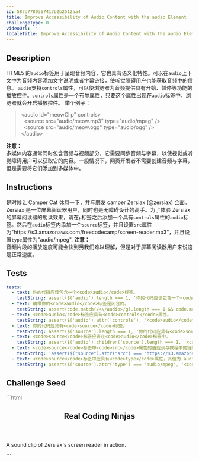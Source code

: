```yaml
---
id: 587d7789367417b2b2512aa4
title: Improve Accessibility of Audio Content with the audio Element
challengeType: 0
videoUrl: ''
localeTitle: Improve Accessibility of Audio Content with the audio Element
---
```


## Description
<section id='description'>
HTML5 的<code>audio</code>标签用于呈现音频内容，它也具有语义化特性。可以在<code>audio</code>上下文中为音频内容添加文字说明或者字幕链接，使听觉障碍用户也能获取音频中的信息。
<code>audio</code>支持<code>controls</code>属性，可以使浏览器为音频提供具有开始、暂停等功能的播放控件。<code>controls</code>属性是一个布尔属性，只要这个属性出现在<code>audio</code>标签中，浏览器就会开启播放控件。
举个例子：
<blockquote>&lt;audio id=&quot;meowClip&quot; controls&gt;<br>&nbsp;&nbsp;&lt;source src=&quot;audio/meow.mp3&quot; type=&quot;audio/mpeg&quot; /&gt;<br>&nbsp;&nbsp;&lt;source src=&quot;audio/meow.ogg&quot; type=&quot;audio/ogg&quot; /&gt;<br>&lt;/audio&gt;<br></blockquote>
<strong>注意：</strong><br>多媒体内容通常同时包含音频与视频部分，它需要同步音频与字幕，以使视觉或听觉障碍用户可以获取它的内容。一般情况下，网页开发者不需要创建音频与字幕，但是需要将它们添加到多媒体中。
</section>

## Instructions
<section id='instructions'>
是时候让 Camper Cat 休息一下，并与朋友 camper Zersiax (@zersiax) 会面。Zersiax 是一位屏幕阅读器用户，同时也是无障碍设计的高手。为了体验 Zersiax 的屏幕阅读器的朗读效果，请在<code>p</code>标签之后添加一个具有<code>controls</code>属性的<code>audio</code>标签。然后在<code>audio</code>标签内添加一个<code>source</code>标签，并且设置<code>src</code>属性为"https://s3.amazonaws.com/freecodecamp/screen-reader.mp3"，并且设置<code>type</code>属性为"audio/mpeg".
<strong>注意：</strong><br>音频片段的播放速度可能会快到另我们难以理解，但是对于屏幕阅读器用户来说这是正常速度。
</section>

## Tests
<section id='tests'>

```yml
tests:
  - text: 你的代码应该包含一个<code>audio</code>标签。
    testString: assert($('audio').length === 1, '你的代码应该包含一个<code>audio</code>标签。');
  - text: 确保你的<code>audio</code>标签是闭合的。
    testString: assert(code.match(/<\/audio>/g).length === 1 && code.match(/<audio.*>[\s\S]*<\/audio>/g), '确保你的<code>audio</code>标签是闭合的。');
  - text: <code>audio</code>标签应具有<code>controls</code>属性。
    testString: assert($('audio').attr('controls'), '<code>audio</code>标签应具有<code>controls</code>属性。');
  - text: 你的代码应具有<code>source</code>标签。
    testString: assert($('source').length === 1, '你的代码应具有<code>source</code>标签。');
  - text: <code>source</code>标签应该在<code>audio</code>标签中。
    testString: assert($('audio').children('source').length === 1, '<code>source</code>标签应该在<code>audio</code>标签中。');
  - text: <code>source</code>标签中<code>src</code>属性的值应该与教程中的链接一致。
    testString: 'assert($("source").attr("src") === "https://s3.amazonaws.com/freecodecamp/screen-reader.mp3", "<code>source</code>标签中<code>src</code>属性的值应该与教程中的链接一致。");'
  - text: <code>source</code>标签中应具有<code>type</code>属性，其值为 audio/mpeg。
    testString: assert($('source').attr('type') === 'audio/mpeg', '<code>source</code>标签中应具有<code>type</code>属性，其值为 audio/mpeg。');

```

</section>

## Challenge Seed
<section id='challengeSeed'>

<div id='html-seed'>
```html
<body>
  <header>
    <h1>Real Coding Ninjas</h1>
  </header>
  <main>
    <p>A sound clip of Zersiax's screen reader in action.</p>
    
    
    
  </main>
</body>
```





</div>





</section>

              
